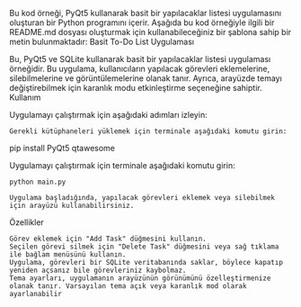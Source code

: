 Bu kod örneği, PyQt5 kullanarak basit bir yapılacaklar listesi uygulamasını oluşturan bir Python programını içerir. Aşağıda bu kod örneğiyle ilgili bir README.md dosyası oluşturmak için kullanabileceğiniz bir şablona sahip bir metin bulunmaktadır:
Basit To-Do List Uygulaması

Bu, PyQt5 ve SQLite kullanarak basit bir yapılacaklar listesi uygulaması örneğidir. Bu uygulama, kullanıcıların yapılacak görevleri eklemelerine, silebilmelerine ve görüntülemelerine olanak tanır. Ayrıca, arayüzde temayı değiştirebilmek için karanlık modu etkinleştirme seçeneğine sahiptir.
Kullanım

Uygulamayı çalıştırmak için aşağıdaki adımları izleyin:

    Gerekli kütüphaneleri yüklemek için terminale aşağıdaki komutu girin:

pip install PyQt5 qtawesome

Uygulamayı çalıştırmak için terminale aşağıdaki komutu girin:

    python main.py

    Uygulama başladığında, yapılacak görevleri eklemek veya silebilmek için arayüzü kullanabilirsiniz.

Özellikler

    Görev eklemek için "Add Task" düğmesini kullanın.
    Seçilen görevi silmek için "Delete Task" düğmesini veya sağ tıklama ile bağlam menüsünü kullanın.
    Uygulama, görevleri bir SQLite veritabanında saklar, böylece kapatıp yeniden açsanız bile görevleriniz kaybolmaz.
    Tema ayarları, uygulamanın arayüzünün görünümünü özelleştirmenize olanak tanır. Varsayılan tema açık veya karanlık mod olarak ayarlanabilir
